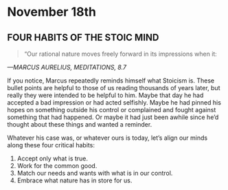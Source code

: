 # November 18th

## FOUR HABITS OF THE STOIC MIND

> “Our rational nature moves freely forward in its impressions when it:

_—MARCUS AURELIUS, MEDITATIONS, 8.7_

If you notice, Marcus repeatedly reminds himself what Stoicism is. These bullet points are helpful to those of us reading thousands of years later, but really they were intended to be helpful to him. Maybe that day he had accepted a bad impression or had acted selfishly. Maybe he had pinned his hopes on something outside his control or complained and fought against something that had happened. Or maybe it had just been awhile since he’d thought about these things and wanted a reminder.

Whatever his case was, or whatever ours is today, let’s align our minds along these four critical habits:

1. Accept only what is true.
2. Work for the common good.
3. Match our needs and wants with what is in our control.
4. Embrace what nature has in store for us.
